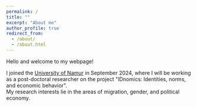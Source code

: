 ```yaml
---
permalink: /
title: ""
excerpt: "About me"
author_profile: true
redirect_from: 
  - /about/
  - /about.html
---
```


Hello and welcome to my webpage! 
<br/>


I joined the [University of Namur](https://www.unamur.be/en) in September 2024, where I will be working as a post-doctoral researcher on the project "IDnomics: Identities, norms, and economic behavior".  
My research interests lie in the areas of migration, gender, and political economy.

